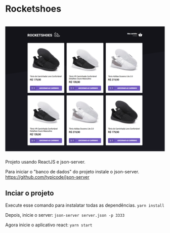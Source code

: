 # Rocketshoes
<h1 align="center" >
  <img src="/readme-assets/screenshot.png" width="600"/>
</h1>

Projeto usando ReactJS e json-server.

Para iniciar o "banco de dados" do projeto instale o json-server.
https://github.com/typicode/json-server

## Inciar o projeto

Execute esse comando para instalatar todas as dependências.
`yarn install`

Depois, inicie o server: `json-server server.json -p 3333`

Agora inicie o aplicativo react: `yarn start`

